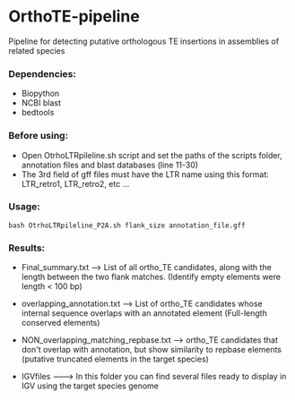 # OrthoTE-pipeline
  Pipeline for detecting putative orthologous TE insertions in assemblies of related species

### Dependencies:

  - Biopython
  - NCBI blast
  - bedtools

### Before using:

  - Open OtrhoLTRpileline.sh script and set the paths of the scripts folder, annotation files and blast databases (line 11-30)
  - The 3rd field of gff files must have the LTR name using this format: LTR_retro1, LTR_retro2, etc ...

### Usage: 

    bash OtrhoLTRpileline_P2A.sh flank_size annotation_file.gff
    
### Results:

-  Final_summary.txt --> List of all ortho_TE candidates, along with the length between the two flank matches. (Identify empty elements were length < 100 bp)

-  overlapping_annotation.txt --> List of ortho_TE candidates whose internal sequence overlaps with an annotated element (Full-length conserved elements)

-  NON_overlapping_matching_repbase.txt -->  ortho_TE candidates that don't overlap with annotation, but show similarity to repbase elements (putative truncated elements in the target species)

-  IGVfiles ---> In this folder you can find several files ready to display in IGV using the target species genome


